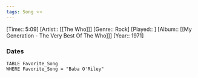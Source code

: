 ```yaml
---
tags: Song ⭐⭐ 
---
```

[Time:: 5:09]
[Artist:: [[The Who]]]
[Genre:: Rock]
[Played:: ]
[Album:: [[My Generation - The Very Best Of The Who]]]
[Year:: 1971]
### Dates
````dataview
TABLE Favorite_Song
WHERE Favorite_Song = "Baba O'Riley"
````